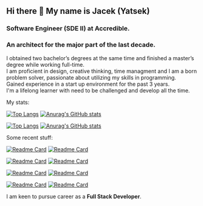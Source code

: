 ## Hi there 👋 My name is Jacek (Yatsek)

### Software Engineer (SDE II) at Accredible.
### An architect for the major part of the last decade. 

I obtained two bachelor’s degrees at the same time and finished a master’s degree while working full-time. <br/>
I am proficient in design, creative thinking, time managment and I am a born problem solver, passionate about utilizing my skills in programming. <br/>
Gained experience in a start up environment for the past 3 years. <br/>
I'm a lifelong learner with need to be challenged and develop all the time. <br/>


My stats:

[![Top Langs](https://github-readme-stats.vercel.app/api/top-langs/?username=Jacek-Jan-Nowak&bg_color=161b22&border_color=30363d&text_color=8b949e&title_color=ffffff&icon_color=3fb938&hide=haml,scss,css,makefile)](https://github.com/anuraghazra/github-readme-stats#gh-dark-mode-only)
[![Anurag's GitHub stats](https://github-readme-stats.vercel.app/api?username=Jacek-Jan-Nowak&count_private=true&show_icons=true&bg_color=161b22&border_color=30363d&text_color=8b949e&title_color=ffffff&icon_color=38a6ff&line_height=40)](https://github.com/anuraghazra/github-readme-stats#gh-dark-mode-only)

[![Top Langs](https://github-readme-stats.vercel.app/api/top-langs/?username=Jacek-Jan-Nowak&bg_color=f6f8fa&border_color=d0d7de&text_color=8b949e&title_color=000000&icon_color=3fb938&hide=haml,scss,css,makefile)](https://github.com/anuraghazra/github-readme-stats#gh-light-mode-only)
[![Anurag's GitHub stats](https://github-readme-stats.vercel.app/api?username=Jacek-Jan-Nowak&count_private=true&show_icons=true&bg_color=f6f8fa&border_color=d0d7de&text_color=57606a&title_color=000000&icon_color=0969da&line_height=40)](https://github.com/anuraghazra/github-readme-stats#gh-light-mode-only)

Some recent stuff:

[![Readme Card](https://github-readme-stats.vercel.app/api/pin/?username=Jacek-Jan-Nowak&repo=GARDNR&bg_color=0d1117&border_color=30363d&text_color=8b949e&icon_color=8b949e)](https://github.com/Jacek-Jan-Nowak/GARDNR#gh-dark-mode-only)
[![Readme Card](https://github-readme-stats.vercel.app/api/pin/?username=Jacek-Jan-Nowak&repo=OneTwoThree&bg_color=0d1117&border_color=30363d&text_color=8b949e&icon_color=8b949e)](https://github.com/Jacek-Jan-Nowak/OneTwoThree#gh-dark-mode-only)

[![Readme Card](https://github-readme-stats.vercel.app/api/pin/?username=Jacek-Jan-Nowak&repo=JavaScript30&bg_color=0d1117&border_color=30363d&text_color=8b949e&icon_color=8b949e)](https://github.com/Jacek-Jan-Nowak/JavaScript30#gh-dark-mode-only)
[![Readme Card](https://github-readme-stats.vercel.app/api/pin/?username=Jacek-Jan-Nowak&repo=CS50_2021&bg_color=0d1117&border_color=30363d&text_color=8b949e&icon_color=8b949e)](https://github.com/Jacek-Jan-Nowak/CS50_2021#gh-dark-mode-only)

[![Readme Card](https://github-readme-stats.vercel.app/api/pin/?username=Jacek-Jan-Nowak&repo=GARDNR&bg_color=ffffff&border_color=d0d7ded&text_color=57606a&icon_color=57606a)](https://github.com/Jacek-Jan-Nowak/GARDNR#gh-light-mode-only)
[![Readme Card](https://github-readme-stats.vercel.app/api/pin/?username=Jacek-Jan-Nowak&repo=OneTwoThree&bg_color=ffffff&border_color=d0d7ded&text_color=57606a&icon_color=57606a)](https://github.com/Jacek-Jan-Nowak/OneTwoThree#gh-light-mode-only)

[![Readme Card](https://github-readme-stats.vercel.app/api/pin/?username=Jacek-Jan-Nowak&repo=JavaScript30&bg_color=ffffff&border_color=d0d7de&text_color=57606a&icon_color=57606a)](https://github.com/Jacek-Jan-Nowak/JavaScript30#gh-light-mode-only)
[![Readme Card](https://github-readme-stats.vercel.app/api/pin/?username=Jacek-Jan-Nowak&repo=CS50_2021&bg_color=ffffff&border_color=d0d7de&text_color=57606a&icon_color=57606a)](https://github.com/Jacek-Jan-Nowak/CS50_2021#gh-light-mode-only)

I am keen to pursue career as a **Full Stack Developer**.

<!--
**Jacek-Jan-Nowak/Jacek-Jan-Nowak** is a ✨ _special_ ✨ repository because its `README.md` (this file) appears on your GitHub profile.

Here are some ideas to get you started:

- 🔭 I’m currently working on ...
- 🌱 I’m currently learning ...
- 👯 I’m looking to collaborate on ...
- 🤔 I’m looking for help with ...
- 💬 Ask me about ...
- 📫 How to reach me: ...
- 😄 Pronouns: ...
- ⚡ Fun fact: ...
-->
